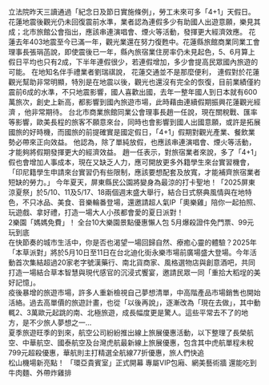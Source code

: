 立法院昨天三讀通過「紀念日及節日實施條例」，勞工未來可多「4+1」天假日。花蓮地震後觀光仍未回復震前水準，業者認為連假多少有助國人出遊意願，樂見其成；北市旅館公會指出，應該串連演唱會、煙火等活動，發揮更大經濟效應。
花蓮去年403地震至今已滿一年，觀光業還在努力復甦中。花蓮縣旅館商業同業工會理事長張琄菡說，即使震後已一年，縣內旅宿業住房率仍未見起色，5、6月算上假日平均也只有2成，下半年連假很少，若連假增加，多少會提高民眾國內旅遊的可能。
在地知名伴手禮業者劉瑞祺說， 花蓮交通並不是那麼便利， 連假對於花蓮觀光幫助非常明顯，特別是在地震以後，觀光也還沒有完全的恢復，目前業績僅約震前6成的水準，不只地震影響，國人喜歡出國，去年一整年國人到日本就有600萬旅次，創史上新高，都影響到國內旅遊市場，此時藉由連續假期振興花蓮觀光經濟 ，他非常期待。
台北市商業旅館同業公會理事長趙一任說，現在關稅戰、匯率等影響，歐美長程的旅客不願意來台，同時也會影響到國人出國意願，或許是拓展國旅的好時機，而國旅的前提確實是國定假日，「4+1」假期對觀光產業、餐飲業勢必帶來正向效益。
他認為，除了單純放假，也應該串連演唱會、煙火等活動，才能夠將假期發揮更大的經濟效益。
趙一任表示，對旅宿業者來說，多了「4+1」假也會增加人事成本，現在又缺乏人力，應可開放更多外籍學生來台實習機會，「印尼籍學生申請來台實習仍有些限制，應該要想配套及放寬，才能補齊旅宿業者短缺的勞力。」
                    今年夏天，屏東縣民公園將變身為最涼的打卡聖地！「2025屏東涼夏祭」於5/10、11及5/17、18兩個週末盛大舉行，結合日式祭典風情與在地特色，不只冰品、美食、音樂輪番登場，還邀請超人氣IP「奧樂雞」陪你一起拍照、玩遊戲、拿好禮，打造一場大人小孩都會愛的夏日派對！                  
                    2樂園「媽媽免費」！ 全台10大樂園景點優惠懶人包 5月爆殺證件免門票、99元玩到底                  
                    在快節奏的城市生活中，你是否也渴望一場回歸自然、療癒心靈的體驗？2025年「本草派對」將於5月10日至11日在台北迪化街永樂市場前廣場盛大登場。今年活動首次集結超過20家老字號漢藥行、南北貨商家、風格選物店與創意酒吧，共同打造一場結合草本智慧與現代感官的沉浸式饗宴，邀請民眾一同「重拾大稻埕的美好記憶」。                  
                    疫後暴增的旅遊市場，許多人重新檢視自己夢想清單，中高階產品市場銷售也開始活絡。過去高單價的旅遊計畫，也從「以後再說」，逐漸改為「現在去做」，其中動輒2、3萬歐元起跳的南、北極旅遊，成長幅度更是驚人。這些平常去不了的地方，是不少旅人夢想之一...                  
                    夏季旅遊旺季的到來，航空公司紛紛推出線上旅展優惠活動，以下整理了長榮航空、中華航空、國泰航空及台灣虎航最新線上旅展優惠，包含其中虎航單程未稅799元超殺優惠，華航則主打精選全航線77折優惠，旅人們快追                  
                    松山機場新亮點！ 「環亞貴賓室」正式開幕 專屬VIP包廂、網美藝術牆 還能吃到牛肉麵、外帶炸雞排                  